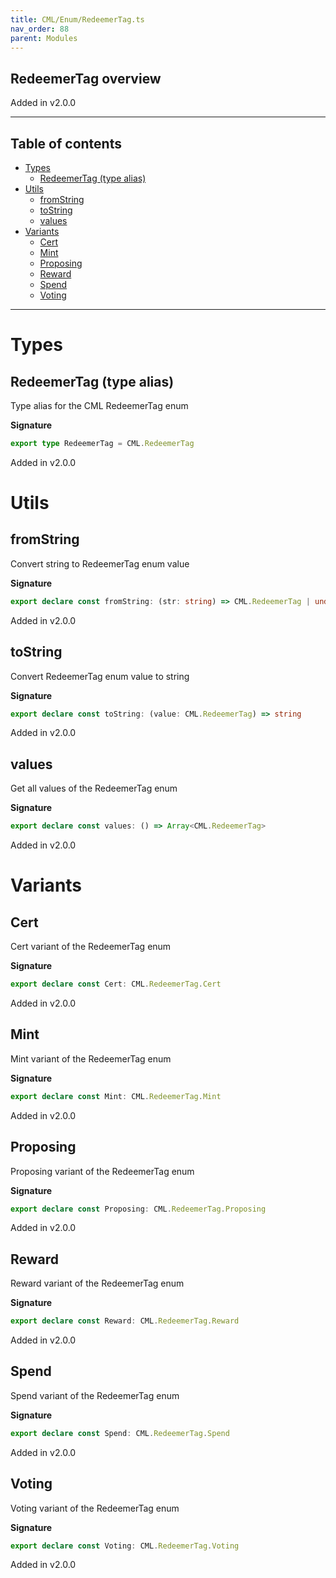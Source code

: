 ```yaml
---
title: CML/Enum/RedeemerTag.ts
nav_order: 88
parent: Modules
---
```


## RedeemerTag overview

Added in v2.0.0

---

<h2 class="text-delta">Table of contents</h2>

- [Types](#types)
  - [RedeemerTag (type alias)](#redeemertag-type-alias)
- [Utils](#utils)
  - [fromString](#fromstring)
  - [toString](#tostring)
  - [values](#values)
- [Variants](#variants)
  - [Cert](#cert)
  - [Mint](#mint)
  - [Proposing](#proposing)
  - [Reward](#reward)
  - [Spend](#spend)
  - [Voting](#voting)

---

# Types

## RedeemerTag (type alias)

Type alias for the CML RedeemerTag enum

**Signature**

```ts
export type RedeemerTag = CML.RedeemerTag
```

Added in v2.0.0

# Utils

## fromString

Convert string to RedeemerTag enum value

**Signature**

```ts
export declare const fromString: (str: string) => CML.RedeemerTag | undefined
```

Added in v2.0.0

## toString

Convert RedeemerTag enum value to string

**Signature**

```ts
export declare const toString: (value: CML.RedeemerTag) => string
```

Added in v2.0.0

## values

Get all values of the RedeemerTag enum

**Signature**

```ts
export declare const values: () => Array<CML.RedeemerTag>
```

Added in v2.0.0

# Variants

## Cert

Cert variant of the RedeemerTag enum

**Signature**

```ts
export declare const Cert: CML.RedeemerTag.Cert
```

Added in v2.0.0

## Mint

Mint variant of the RedeemerTag enum

**Signature**

```ts
export declare const Mint: CML.RedeemerTag.Mint
```

Added in v2.0.0

## Proposing

Proposing variant of the RedeemerTag enum

**Signature**

```ts
export declare const Proposing: CML.RedeemerTag.Proposing
```

Added in v2.0.0

## Reward

Reward variant of the RedeemerTag enum

**Signature**

```ts
export declare const Reward: CML.RedeemerTag.Reward
```

Added in v2.0.0

## Spend

Spend variant of the RedeemerTag enum

**Signature**

```ts
export declare const Spend: CML.RedeemerTag.Spend
```

Added in v2.0.0

## Voting

Voting variant of the RedeemerTag enum

**Signature**

```ts
export declare const Voting: CML.RedeemerTag.Voting
```

Added in v2.0.0
